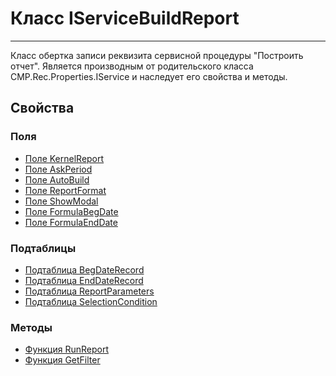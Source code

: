 ﻿---
Link: CMP.Rec.Properties.IServiceBuildReport
---

<!--- Навигация
[Имя проекта](#)
-->

# Класс IServiceBuildReport
---

Класс обертка записи реквизита сервисной процедуры "Построить отчет".
Является производным от родительского класса CMP.Rec.Properties.IService и наследует его свойства и методы.

<!---
## Примеры
-->

## Свойства

<!--
### Типы
* [Тип 1](#)
-->

### Поля
* [Поле KernelReport](KernelReport)
* [Поле AskPeriod](AskPeriod)
* [Поле AutoBuild](AutoBuild)
* [Поле ReportFormat](AutoBuild)
* [Поле ShowModal](ShowModal)
* [Поле FormulaBegDate](FormulaBegDate)
* [Поле FormulaEndDate](FormulaEndDate)

### Подтаблицы
* [Подтаблица BegDateRecord](BegDateRecord)
* [Подтаблица EndDateRecord](EndDateRecord)
* [Подтаблица ReportParameters](ReportParameters)
* [Подтаблица SelectionCondition](SelectionCondition)


### Методы
* [Функция RunReport](RunReport)
* [Функция GetFilter](GetFilter)